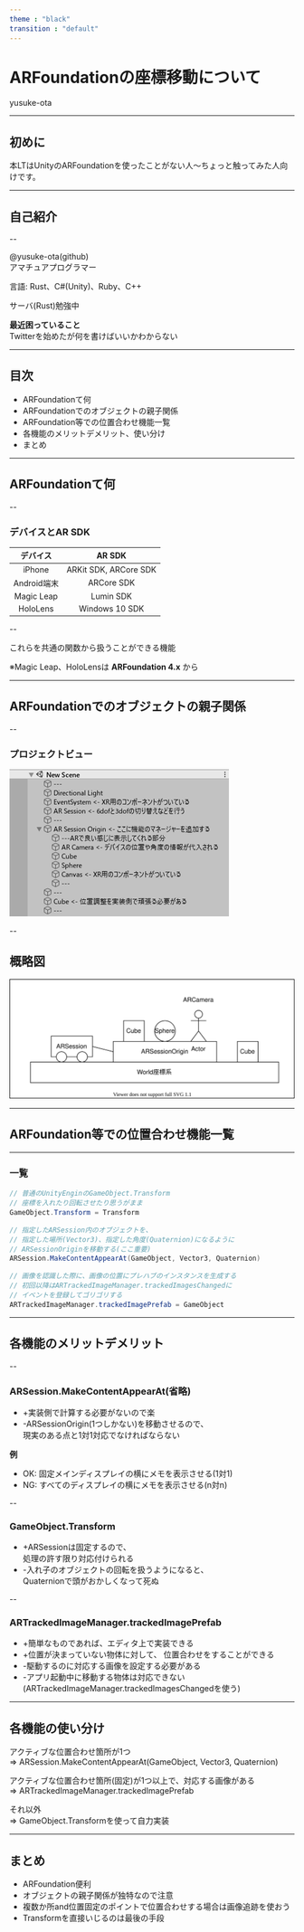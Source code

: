 ```yaml
---
theme : "black"
transition : "default"
---
```


<style type="text/css">
  .reveal h1,
  .reveal h2,
  .reveal h3,
  .reveal h4,
  .reveal h5,
  .reveal h6 {
    text-transform: none;
  }
</style>

# ARFoundationの座標移動について

yusuke-ota

---

## 初めに

本LTはUnityのARFoundationを使ったことがない人～ちょっと触ってみた人向けです。

---

## 自己紹介

--

@yusuke-ota(github)  
アマチュアプログラマー

言語: Rust、C#(Unity)、Ruby、C++

サーバ(Rust)勉強中

**最近困っていること**  
Twitterを始めたが何を書けばいいかわからない

---

## 目次

* ARFoundationて何
* ARFoundationでのオブジェクトの親子関係
* ARFoundation等での位置合わせ機能一覧
* 各機能のメリットデメリット、使い分け
* まとめ

---

## ARFoundationて何

--

### デバイスとAR SDK

|デバイス|AR SDK|
|:--:|:--:|
|iPhone|ARKit SDK, ARCore SDK|
|Android端末|ARCore SDK|
|Magic Leap|Lumin SDK|
|HoloLens|Windows 10 SDK|

--

これらを共通の関数から扱うことができる機能

※Magic Leap、HoloLensは **ARFoundation 4.x** から

---

## ARFoundationでのオブジェクトの親子関係

--

### プロジェクトビュー

![height:450px](./image_for_position_fitting/ARFoundationシーン構造.png)

--

## 概略図

![height:450px](./image_for_position_fitting/オブジェクト関係概略図.drawio.svg)

---

## ARFoundation等での位置合わせ機能一覧

---

### 一覧

```C#
// 普通のUnityEnginのGameObject.Transform
// 座標を入れたり回転させたり思うがまま
GameObject.Transform = Transform
```

```C#
// 指定したARSession内のオブジェクトを、
// 指定した場所(Vector3)、指定した角度(Quaternion)になるように
// ARSessionOriginを移動する(ここ重要)
ARSession.MakeContentAppearAt(GameObject, Vector3, Quaternion)
```

```C#
// 画像を認識した際に、画像の位置にプレハブのインスタンスを生成する
// 初回以降はARTrackedImageManager.trackedImagesChangedに
// イベントを登録してゴリゴリする
ARTrackedImageManager.trackedImagePrefab = GameObject
```

---

## 各機能のメリットデメリット

--

### ARSession.MakeContentAppearAt(省略)

* +実装側で計算する必要がないので楽
* -ARSessionOrigin(1つしかない)を移動させるので、  
  現実のある点と1対1対応でなければならない

**例**

* OK: 固定メインディスプレイの横にメモを表示させる(1対1)
* NG: すべてのディスプレイの横にメモを表示させる(n対n)

--

### GameObject.Transform

* +ARSessionは固定するので、  
  処理の許す限り対応付けられる
* -入れ子のオブジェクトの回転を扱うようになると、  
  Quaternionで頭がおかしくなって死ぬ

--

### ARTrackedImageManager.trackedImagePrefab

* +簡単なものであれば、エディタ上で実装できる
* +位置が決まっていない物体に対して、
  位置合わせをすることができる
* -駆動するのに対応する画像を設定する必要がある
* -アプリ起動中に移動する物体は対応できない  
  (ARTrackedImageManager.trackedImagesChangedを使う)

---

## 各機能の使い分け

アクティブな位置合わせ箇所が1つ  
=> ARSession.MakeContentAppearAt(GameObject, Vector3, Quaternion)

アクティブな位置合わせ箇所(固定)が1つ以上で、対応する画像がある  
=> ARTrackedImageManager.trackedImagePrefab

それ以外  
=> GameObject.Transformを使って自力実装

---

## まとめ

* ARFoundation便利
* オブジェクトの親子関係が独特なので注意
* 複数か所and位置固定のポイントで位置合わせする場合は画像追跡を使おう
* Transformを直接いじるのは最後の手段
